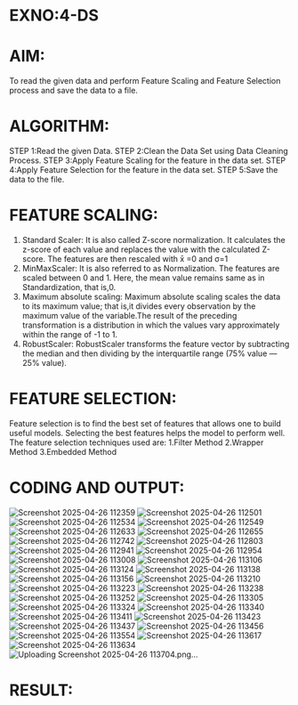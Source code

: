 # EXNO:4-DS
# AIM:
To read the given data and perform Feature Scaling and Feature Selection process and save the
data to a file.

# ALGORITHM:
STEP 1:Read the given Data.
STEP 2:Clean the Data Set using Data Cleaning Process.
STEP 3:Apply Feature Scaling for the feature in the data set.
STEP 4:Apply Feature Selection for the feature in the data set.
STEP 5:Save the data to the file.

# FEATURE SCALING:
1. Standard Scaler: It is also called Z-score normalization. It calculates the z-score of each value and replaces the value with the calculated Z-score. The features are then rescaled with x̄ =0 and σ=1
2. MinMaxScaler: It is also referred to as Normalization. The features are scaled between 0 and 1. Here, the mean value remains same as in Standardization, that is,0.
3. Maximum absolute scaling: Maximum absolute scaling scales the data to its maximum value; that is,it divides every observation by the maximum value of the variable.The result of the preceding transformation is a distribution in which the values vary approximately within the range of -1 to 1.
4. RobustScaler: RobustScaler transforms the feature vector by subtracting the median and then dividing by the interquartile range (75% value — 25% value).

# FEATURE SELECTION:
Feature selection is to find the best set of features that allows one to build useful models. Selecting the best features helps the model to perform well.
The feature selection techniques used are:
1.Filter Method
2.Wrapper Method
3.Embedded Method

# CODING AND OUTPUT:
![Screenshot 2025-04-26 112359](https://github.com/user-attachments/assets/ffaf0db1-2fd1-4f02-9eba-a3f3ee9ed79b)
![Screenshot 2025-04-26 112501](https://github.com/user-attachments/assets/523169f4-762c-4696-947b-f3a26924debe)
![Screenshot 2025-04-26 112534](https://github.com/user-attachments/assets/0e2f984e-253e-4945-8aa3-0103c68a4433)
![Screenshot 2025-04-26 112549](https://github.com/user-attachments/assets/2ec4d553-2311-4901-b783-fb79d846bedf)
![Screenshot 2025-04-26 112633](https://github.com/user-attachments/assets/5315c217-9ad9-4e1c-ace3-b7af13bae0a1)
![Screenshot 2025-04-26 112655](https://github.com/user-attachments/assets/3a5fe95e-9285-426c-814b-9c4556ca83e8)
![Screenshot 2025-04-26 112742](https://github.com/user-attachments/assets/d69a9f0d-79e4-4125-b53b-dcdf0817a009)
![Screenshot 2025-04-26 112803](https://github.com/user-attachments/assets/8c32b9ec-013b-428a-b2c6-c9ca8110c3d0)
![Screenshot 2025-04-26 112941](https://github.com/user-attachments/assets/7cbb18e1-609e-427e-9337-50e895accdf5)
![Screenshot 2025-04-26 112954](https://github.com/user-attachments/assets/168005f2-e3f7-4720-8c7a-254386165cde)
![Screenshot 2025-04-26 113008](https://github.com/user-attachments/assets/4b068e04-98d9-4a97-90f6-9efebe91691d)
![Screenshot 2025-04-26 113106](https://github.com/user-attachments/assets/5749c6f4-ade1-41d9-a6a9-74adbd5afcd9)
![Screenshot 2025-04-26 113124](https://github.com/user-attachments/assets/af8ef85c-a835-4d1e-8a83-c805f45c8096)
![Screenshot 2025-04-26 113138](https://github.com/user-attachments/assets/392a465e-a973-4fc6-870f-6c6a8604b2f8)
![Screenshot 2025-04-26 113156](https://github.com/user-attachments/assets/40ea8ec3-8917-44dd-9fe4-fc4363649e3d)
![Screenshot 2025-04-26 113210](https://github.com/user-attachments/assets/3dc725bb-df9b-465f-ad40-f4251856454e)
![Screenshot 2025-04-26 113223](https://github.com/user-attachments/assets/30a8c99f-12d0-46f9-9b12-cb99e0cd172c)
![Screenshot 2025-04-26 113238](https://github.com/user-attachments/assets/f23f18ab-c5cc-481a-ad55-5cdc16674a2e)
![Screenshot 2025-04-26 113252](https://github.com/user-attachments/assets/28be0cf9-902e-4dce-93db-dfcfbe185230)
![Screenshot 2025-04-26 113305](https://github.com/user-attachments/assets/00228cdd-a918-4851-a484-a7121c45560f)
![Screenshot 2025-04-26 113324](https://github.com/user-attachments/assets/94a99557-bbd8-4319-8143-1dfbe51e6918)
![Screenshot 2025-04-26 113340](https://github.com/user-attachments/assets/2d56b6c2-85b8-4b0e-9e9b-bcf0b05718b8)
![Screenshot 2025-04-26 113411](https://github.com/user-attachments/assets/9bb58232-629f-47ff-a6d8-6cc748cb0044)
![Screenshot 2025-04-26 113423](https://github.com/user-attachments/assets/dceed60b-0b1b-499c-8bbb-d32a8ecc8745)
![Screenshot 2025-04-26 113437](https://github.com/user-attachments/assets/1f5c369c-9112-4a62-bcbc-f70d0f28cd32)
![Screenshot 2025-04-26 113456](https://github.com/user-attachments/assets/41b8a5cf-e098-46c4-951d-7a18302bbc3b)
![Screenshot 2025-04-26 113554](https://github.com/user-attachments/assets/87f093d6-436c-4f17-88a3-8571a7680339)
![Screenshot 2025-04-26 113617](https://github.com/user-attachments/assets/3857df10-013c-4ed2-a259-61527f56494d)
![Screenshot 2025-04-26 113634](https://github.com/user-attachments/assets/7e281411-d160-4f36-b2bf-8e09607fe211)
![Uploading Screenshot 2025-04-26 113704.png…]()


# RESULT:

